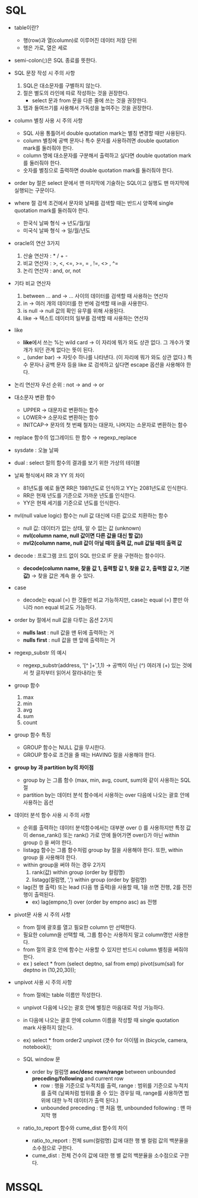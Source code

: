 # SQL
- table이란?
  - 행(row)과 열(column)로 이루어진 데이터 저장 단위
  - 행은 가로, 열은 세로
  
- semi-colon(;)은 SQL 종료를 뜻한다.

- SQL 문장 작성 시 주의 사항
  1. SQL은 대소문자를 구별하지 않는다.
  2. 절은 별도의 라인에 따로 작성하는 것을 권장한다.
     - select 문과 from 문을 다른 줄에 쓰는 것을 권장한다. 
  4. 탭과 들여쓰기를 사용해서 가독성을 높여주는 것을 권장한다.

- column 별칭 사용 시 주의 사항
  - SQL 사용 통틀어서 double quotation mark는 별칭 변경할 때만 사용된다.
  - column 별칭에 공백 문자나 특수 문자를 사용하려면 double quotation mark를 둘러줘야 한다.
  - column 명에 대소문자를 구분해서 출력하고 싶다면 double quotation mark를 둘러줘야 한다.
  - 숫자를 별칭으로 출력하면 double quotation mark를 둘러줘야 한다. 
 
- order by 절은 select 문에서 맨 마지막에 기술하는 SQL이고 실행도 맨 마지막에 실행되는 구문이다.

- where 절 검색 조건에서 문자와 날짜를 검색할 때는 반드시 양쪽에 single quotation mark를 둘러줘야 한다.
  - 한국식 날짜 형식 → 년도/월/일
  - 미국식 날짜 형식 → 일/월/년도

- oracle의 연산 3가지 
  1. 산술 연산자 : * / + -
  2. 비교 연산자 : >, <, <=, >=, = , !=, <> , ^=
  3. 논리 연산자 : and, or, not
 
- 기타 비교 연산자
  1. between … and →  … 사이의 데이터를 검색할 때 사용하는 연산자
  2. in  → 여러 개의 데이터를 한 번에 검색할 때 in을 사용한다. 
  3. is null  → null 값의 확인 유무를 위해 사용된다.  
  4. like  → 텍스트 데이터의 일부를 검색할 때 사용하는 연산자

- like    
  - **like**에서 쓰는 %는 wild card → 이 자리에 뭐가 와도 상관 없다. 그 개수가 몇 개가 되던 관계 없다는 뜻이 된다.    
  - _ (under bar) -> 자릿수 하나를 나타낸다. (이 자리에 뭐가 와도 상관 없다.) 
특수 문자나 공백 문자 등을 like 로 검색하고 싶다면 escape 옵션을 사용해야 한다. 

- 논리 연산자 우선 순위 : not → and → or 

- 대소문자 변환 함수
  - UPPER → 대문자로 변환하는 함수
  - LOWER→ 소문자로 변환하는 함수
  - INITCAP→ 문자의 첫 번째 철자는 대문자, 나머지는 소문자로 변환하는 함수

- replace 함수의 업그레이드 한 함수 → regexp_replace
- sysdate : 오늘 날짜
- dual : select 절의 함수의 결과를 보기 위한 가상의 테이블
- 날짜 형식에서 RR 과 YY 의 차이
  - 81년도를 예로 들면 RR은 1981년도로 인식하고 YY는 2081년도로 인식한다.
  - RR은 현재 년도를 기준으로 가까운 년도를 인식한다.
  - YY은 현재 세기를 기준으로 년도를 인식한다.

- nvl(null value logic) 함수는 null 값 대신에 다른 값으로 치환하는 함수
  - null 값: 데이터가 없는 상태, 알 수 없는 값 (unknown)
  - **nvl(column name, null 값이면 다른 값을 대신 할 값))**
  - **nvl2(column name, null 값이 아닐 때의 출력 값, null 값일 때의 출력 값**

- decode : 프로그램 코드 없이 SQL 만으로 IF 문을 구현하는 함수이다.
  - **decode(column name, 찾을 값 1, 출력할 값 1, 찾을 값 2, 출력할 값 2, 기본 값)** → 찾을 값은 계속 쓸 수 있다.
- case
  - decode는 equal (=) 한 것들만 비교 가능하지만, case는 equal (=) 뿐만 아니라 non equal 비교도 가능하다.  
- order by 절에서 null 값을 다루는 옵션 2가지
  - **nulls last** : null 값을 맨 뒤에 출력하는 거
  - **nulls first** : null 값을 맨 앞에 출력하는 거

- regexp_substr 의 예시
  - regexp_substr(address, '[^ ]+',1,1) → 공백이 아닌 (^) 여러개 (+) 있는 것에서 첫 글자부터 읽어서 잘라내라는 뜻

- group 함수 
  1. max
  2. min
  3. avg
  4. sum
  5. count    

- group 함수 특징 
  - GROUP 함수는 NULL 값을 무시한다.
  - GROUP 함수로 조건을 줄 때는 HAVING 절을 사용해야 한다.
 
- **group by 과 partition by의 차이점**
  - group by 는 그룹 함수 (max, min, avg, count, sum)와 같이 사용하는 SQL 절
  - partition by는 데이터 분석 함수에서 사용하는 over 다음에 나오는 괄호 안에 사용하는 옵션

- 데이터 분석 함수 사용 시 주의 사항
  - 순위를 출력하는 데이터 분석함수에서는 대부분 over () 를 사용하지만 특정 값이 dense_rank() 또는 rank() 가로 안에 들어가면 over()가 아닌 within group () 을 써야 한다.
  - listagg 함수는 그룹 함수처럼 group by 절을 사용해야 한다. 또한, within group 을 사용해야 한다.  
  - within group을 써야 하는 경우 2가지 
    1. rank(값) within group (order by 컬럼명)
    2. listagg(컬럼명, ',') within group (order by 컬럼명)
  - lag(전 행 출력) 또는 lead (다음 행 출력)을 사용할 때, 1을 쓰면 전행, 2를 전전 행이 출력된다.
    - ex) lag(empno,1) over (order by empno asc) as 전행

- pivot문 사용 시 주의 사항
  - from 절에 괄호를 열고 필요한 column 만 선택한다.
  - 필요한 column을 선택할 때, 그룹 함수는 사용하지 말고 column명만 사용한다.
  - from 절의 괄호 안에 함수는 사용할 수 있지만 반드시 column 별칭을 써줘야 한다.
  - ex ) select * 
        from (select deptno, sal from emp)
        pivot(sum(sal) for deptno in (10,20,30));
- unpivot 사용 시 주의 사항
  - from 절에는 table 이름만 작성한다.
  - unpivot 다음에 나오는 괄호 안에 별칭은 마음대로 작성 가능하다.
  - in 다음에 나오는 괄호 안에 column 이름을 작성할 때 single quotation mark 사용하지 않는다. 
  - ex) select * 
        from order2 
        unpivot (갯수 for 아이템 in (bicycle, camera, notebook));

  - SQL window 문
    - order by 컬럼명 **asc/desc rows/range** between unbounded **preceding/following** and current row
      - row : 행을 기준으로 누적치를 출력, range : 범위를 기준으로 누적치를 출력 (날짜처럼 범위를 줄 수 있는 경우일 때, range를 사용하면 범위에 대한 누적 데이터가 출력 된다.) 
      - unbounded preceding : 맨 처음 행, unbounded following : 맨 마지막 행

  - ratio_to_report 함수와 cume_dist 함수의 차이 
    - ratio_to_report : 전체 sum(컬럼명) 값에 대한 행 별 컬럼 값의 백분율을 소수점으로 구한다.
    - cume_dist : 전체 건수의 값에 대한 행 별 값의 백분율을 소수점으로 구한다. 




# MSSQL 
